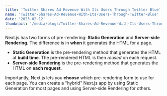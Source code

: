 ```yaml
---
title: 'Twitter Shares Ad Revenue With Its Users Through Twitter Blue'
name: 'Twitter-Shares-Ad-Revenue-With-Its-Users-Through-Twitter-Blue'
date: '2023-02-12'
thumbnail: '/media/blogs/Twitter-Shares-Ad-Revenue-With-Its-Users-Through-Twitter-Blue.webp'
---
```


Next.js has two forms of pre-rendering: **Static Generation** and **Server-side Rendering**. The difference is in **when** it generates the HTML for a page.

- **Static Generation** is the pre-rendering method that generates the HTML at **build time**. The pre-rendered HTML is then _reused_ on each request.
- **Server-side Rendering** is the pre-rendering method that generates the HTML on **each request**.

Importantly, Next.js lets you **choose** which pre-rendering form to use for each page. You can create a "hybrid" Next.js app by using Static Generation for most pages and using Server-side Rendering for others.